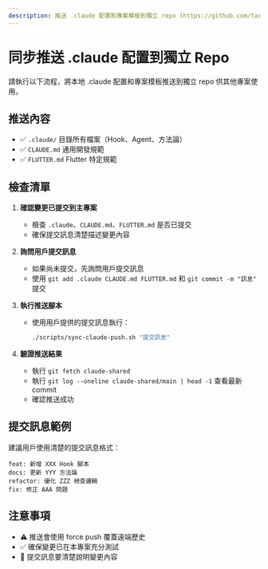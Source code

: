 ```yaml
---
description: 推送 .claude 配置和專案模板到獨立 repo (https://github.com/tarrragon/claude.git)
---
```


# 同步推送 .claude 配置到獨立 Repo

請執行以下流程，將本地 .claude 配置和專案模板推送到獨立 repo 供其他專案使用。

## 推送內容

- ✅ `.claude/` 目錄所有檔案（Hook、Agent、方法論）
- ✅ `CLAUDE.md` 通用開發規範
- ✅ `FLUTTER.md` Flutter 特定規範

## 檢查清單

1. **確認變更已提交到主專案**
   - 檢查 `.claude`、`CLAUDE.md`、`FLUTTER.md` 是否已提交
   - 確保提交訊息清楚描述變更內容

2. **詢問用戶提交訊息**
   - 如果尚未提交，先詢問用戶提交訊息
   - 使用 `git add .claude CLAUDE.md FLUTTER.md` 和 `git commit -m "訊息"` 提交

3. **執行推送腳本**
   - 使用用戶提供的提交訊息執行：
     ```bash
     ./scripts/sync-claude-push.sh "提交訊息"
     ```

4. **驗證推送結果**
   - 執行 `git fetch claude-shared`
   - 執行 `git log --oneline claude-shared/main | head -1` 查看最新 commit
   - 確認推送成功

## 提交訊息範例

建議用戶使用清楚的提交訊息格式：

```text
feat: 新增 XXX Hook 腳本
docs: 更新 YYY 方法論
refactor: 優化 ZZZ 檢查邏輯
fix: 修正 AAA 問題
```

## 注意事項

- ⚠️ 推送會使用 force push 覆蓋遠端歷史
- ✅ 確保變更已在本專案充分測試
- 📝 提交訊息要清楚說明變更內容
